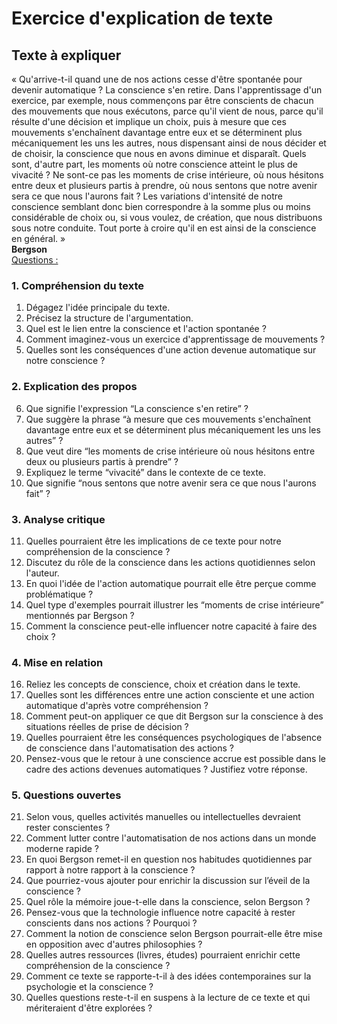 # Exercice d'explication de texte

## Texte à expliquer
« Qu'arrive-t-il quand une de nos actions cesse d'être spontanée pour devenir automatique ? La conscience s'en retire. Dans l'apprentissage d'un exercice, par exemple, nous commençons par être conscients de chacun des mouvements que nous exécutons, parce qu'il vient de nous, parce qu'il résulte d'une décision et implique un choix, puis à mesure que ces mouvements s'enchaînent davantage entre eux et se déterminent plus mécaniquement les uns les autres, nous dispensant ainsi de nous décider et de choisir, la conscience que nous en avons diminue et disparaît. Quels sont, d'autre part, les moments où notre conscience atteint le plus de vivacité ? Ne sont-ce pas les moments de crise intérieure, où nous hésitons entre deux et plusieurs partis à prendre, où nous sentons que notre avenir sera ce que nous l'aurons fait ? Les variations d'intensité de notre conscience semblant donc bien correspondre à la somme plus ou moins considérable de choix ou, si vous voulez, de création, que nous distribuons sous notre conduite. Tout porte à croire qu'il en est ainsi de la conscience en général. »  
**Bergson**  
<u>Questions :</u>

### 1. Compréhension du texte

1. Dégagez l'idée principale du texte.
2. Précisez la structure de l'argumentation.
3. Quel est le lien entre la conscience et l'action spontanée ?
4. Comment imaginez-vous un exercice d'apprentissage de mouvements ?
5. Quelles sont les conséquences d'une action devenue automatique sur notre conscience ?

### 2. Explication des propos

6. Que signifie l'expression “La conscience s'en retire” ?
7. Que suggère la phrase “à mesure que ces mouvements s'enchaînent davantage entre eux et se déterminent plus mécaniquement les uns les autres” ?
8. Que veut dire “les moments de crise intérieure où nous hésitons entre deux ou plusieurs partis à prendre” ?
9. Expliquez le terme “vivacité” dans le contexte de ce texte.
10. Que signifie “nous sentons que notre avenir sera ce que nous l'aurons fait” ?

### 3. Analyse critique 

11. Quelles pourraient être les implications de ce texte pour notre compréhension de la conscience ?
12. Discutez du rôle de la conscience dans les actions quotidiennes selon l'auteur.
13. En quoi l'idée de l'action automatique pourrait elle être perçue comme problématique ?
14. Quel type d'exemples pourrait illustrer les “moments de crise intérieure” mentionnés par Bergson ?
15. Comment la conscience peut-elle influencer notre capacité à faire des choix ?

### 4. Mise en relation

16. Reliez les concepts de conscience, choix et création dans le texte.
17. Quelles sont les différences entre une action consciente et une action automatique d'après votre compréhension ?
18. Comment peut-on appliquer ce que dit Bergson sur la conscience à des situations réelles de prise de décision ?
19. Quelles pourraient être les conséquences psychologiques de l'absence de conscience dans l'automatisation des actions ?
20. Pensez-vous que le retour à une conscience accrue est possible dans le cadre des actions devenues automatiques ? Justifiez votre réponse.

### 5. Questions ouvertes

21. Selon vous, quelles activités manuelles ou intellectuelles devraient rester conscientes ?
22. Comment lutter contre l'automatisation de nos actions dans un monde moderne rapide ?
23. En quoi Bergson remet-il en question nos habitudes quotidiennes par rapport à notre rapport à la conscience ?
24. Que pourriez-vous ajouter pour enrichir la discussion sur l’éveil de la conscience ?
25. Quel rôle la mémoire joue-t-elle dans la conscience, selon Bergson ?
26. Pensez-vous que la technologie influence notre capacité à rester conscients dans nos actions ? Pourquoi ?
27. Comment la notion de conscience selon Bergson pourrait-elle être mise en opposition avec d'autres philosophies ?
28. Quelles autres ressources (livres, études) pourraient enrichir cette compréhension de la conscience ?
29. Comment ce texte se rapporte-t-il à des idées contemporaines sur la psychologie et la conscience ?
30. Quelles questions reste-t-il en suspens à la lecture de ce texte et qui mériteraient d'être explorées ?